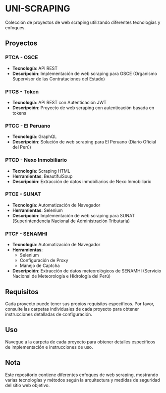 # UNI-SCRAPING

Colección de proyectos de web scraping utilizando diferentes tecnologías y enfoques.

## Proyectos

### PTCA - OSCE

- **Tecnología**: API REST
- **Descripción**: Implementación de web scraping para OSCE (Organismo Supervisor de las Contrataciones del Estado)

### PTCB - Token

- **Tecnología**: API REST con Autenticación JWT
- **Descripción**: Proyecto de web scraping con autenticación basada en tokens

### PTCC - El Peruano

- **Tecnología**: GraphQL
- **Descripción**: Solución de web scraping para El Peruano (Diario Oficial del Perú)

### PTCD - Nexo Inmobiliario

- **Tecnología**: Scraping HTML
- **Herramientas**: BeautifulSoup
- **Descripción**: Extracción de datos inmobiliarios de Nexo Inmobiliario

### PTCE - SUNAT

- **Tecnología**: Automatización de Navegador
- **Herramientas**: Selenium
- **Descripción**: Implementación de web scraping para SUNAT (Superintendencia Nacional de Administración Tributaria)

### PTCF - SENAMHI

- **Tecnología**: Automatización de Navegador
- **Herramientas**:
  - Selenium
  - Configuración de Proxy
  - Manejo de Captcha
- **Descripción**: Extracción de datos meteorológicos de SENAMHI (Servicio Nacional de Meteorología e Hidrología del Perú)

## Requisitos

Cada proyecto puede tener sus propios requisitos específicos. Por favor, consulte las carpetas individuales de cada proyecto para obtener instrucciones detalladas de configuración.

## Uso

Navegue a la carpeta de cada proyecto para obtener detalles específicos de implementación e instrucciones de uso.

## Nota

Este repositorio contiene diferentes enfoques de web scraping, mostrando varias tecnologías y métodos según la arquitectura y medidas de seguridad del sitio web objetivo.
